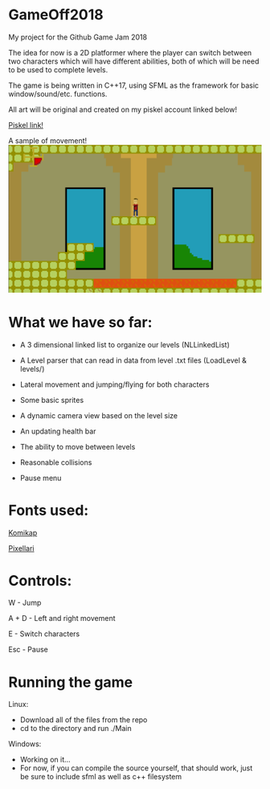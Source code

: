 # GameOff2018
My project for the Github Game Jam 2018

The idea for now is a 2D platformer where the player can switch between two characters which will have different abilities, both of which will be need to be used to complete levels.

The game is being written in C++17, using SFML as the framework for basic window/sound/etc. functions.

All art will be original and created on my piskel account linked below!

[Piskel link!](https://www.piskelapp.com/user/4977014434955264)

A sample of movement!
![movement](https://raw.githubusercontent.com/Jfeatherstone/GameOff2018/master/screenshots/movement.gif)


# What we have so far:
 - A 3 dimensional linked list to organize our levels (NLLinkedList)

 - A Level parser that can read in data from level .txt files (LoadLevel & levels/)

 - Lateral movement and jumping/flying for both characters

 - Some basic sprites

 - A dynamic camera view based on the level size

 - An updating health bar

 - The ability to move between levels

 - Reasonable collisions

 - Pause menu

# Fonts used:

[Komikap](https://www.dafont.com/komika-parch.font)

[Pixellari](https://www.dafont.com/pixellari.font)


# Controls:

W - Jump

A + D - Left and right movement

E - Switch characters

Esc - Pause


# Running the game

Linux:

  - Download all of the files from the repo
  - cd to the directory and run ./Main

Windows:

  - Working on it...
  - For now, if you can compile the source yourself, that should work, just be
  sure to include sfml as well as c++ filesystem
